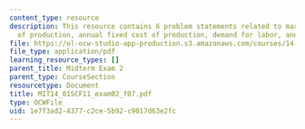 ```yaml
---
content_type: resource
description: This resource contains 6 problem statements related to marginal cost
  of production, annual fixed cost of production, demand for labor, and market price.
file: https://ol-ocw-studio-app-production.s3.amazonaws.com/courses/14-01sc-principles-of-microeconomics-fall-2011/1e7f3ad24377c2ce5b92c9017d63e2fc_MIT14_01SCF11_exam02_f07.pdf
file_type: application/pdf
learning_resource_types: []
parent_title: Midterm Exam 2
parent_type: CourseSection
resourcetype: Document
title: MIT14_01SCF11_exam02_f07.pdf
type: OCWFile
uid: 1e7f3ad2-4377-c2ce-5b92-c9017d63e2fc
---
```

